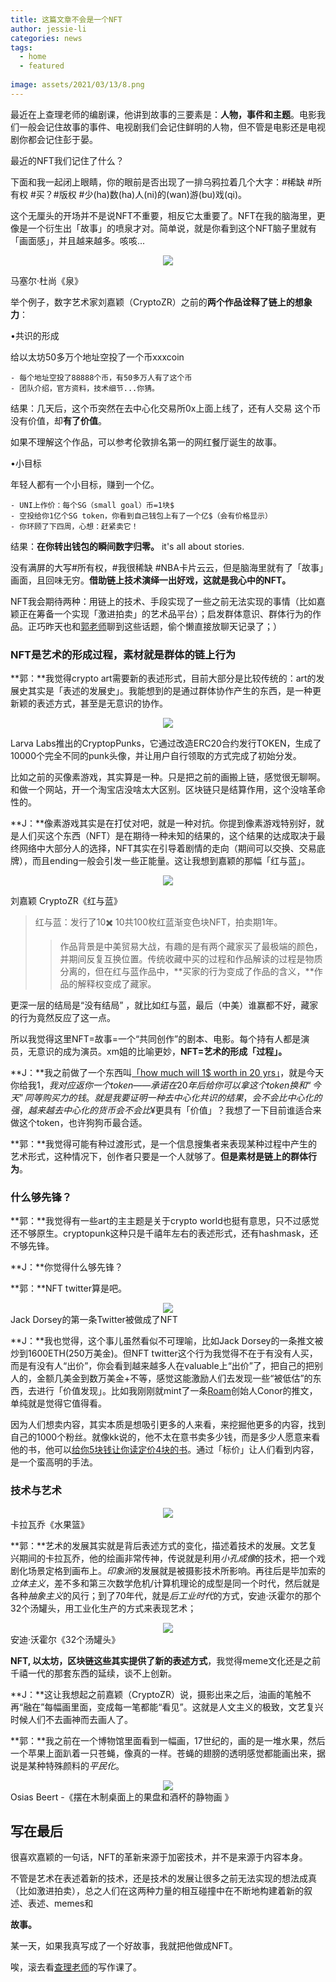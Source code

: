```yaml
---
title: 这篇文章不会是一个NFT
author: jessie-li
categories: news
tags:
  - home
  - featured
 
image: assets/2021/03/13/8.png
---
```

最近在上查理老师的编剧课，他讲到故事的三要素是：**人物，事件和主题**。电影我们一般会记住故事的事件、电视剧我们会记住鲜明的人物，但不管是电影还是电视剧你都会记住彭于晏。

最近的NFT我们记住了什么？

下面和我一起闭上眼睛，你的眼前是否出现了一排乌鸦拉着几个大字：#稀缺 #所有权 #买？#版权 #少(ha)数(ha)人(ni)的(wan)游(bu)戏(qi)。

这个无厘头的开场并不是说NFT不重要，相反它太重要了。NFT在我的脑海里，更像是一个衍生出「故事」的喷泉才对。简单说，就是你看到这个NFT脑子里就有「画面感」，并且越来越多。咳咳...

<div align=center><img src="/assets/2021/03/13/2.png"/></div>

马塞尔·杜尚《泉》

举个例子，数字艺术家刘嘉颖（CryptoZR）之前的**两个作品诠释了链上的想象力**：

•共识的形成

给以太坊50多万个地址空投了一个币xxxcoin

```plain
- 每个地址空投了88888个币，有50多万人有了这个币
- 团队介绍，官方资料，技术细节...你猜。
```
结果：几天后，这个币突然在去中心化交易所0x上面上线了，还有人交易
这个币没有价值，却**有了价值**。

如果不理解这个作品，可以参考伦敦排名第一的网红餐厅诞生的故事。

•小目标

年轻人都有一个小目标，赚到一个亿。

```plain
- UNI上作价：每个SG（small goal）币=1块$
- 空投给你1亿个SG token，你看到自己钱包上有了一个亿$（会有价格显示）
- 你环顾了下四周，心想：赶紧卖它！
```
结果：**在你转出钱包的瞬间数字归零。**
it's all about stories.

没有满屏的大写#所有权，#我很稀缺 #NBA卡片云云，但是脑海里就有了「故事」画面，且回味无穷。**借助链上技术演绎一出好戏，这就是我心中的NFT。**

NFT我会期待两种：用链上的技术、手段实现了一些之前无法实现的事情（比如嘉颖正在筹备一个实现「激进拍卖」的艺术品平台）；启发群体意识、群体行为的作品。正巧昨天也和[郭老师](http://mp.weixin.qq.com/s?__biz=MzU5NjQxNzQ3Mw==&mid=2247484712&idx=1&sn=ed67702bb9e9799adccd77f92beb7e60&chksm=fe624b86c915c290fcf698f3132430c1c4c98f6e036701d7907b43926c104c7cb8a4c4bcc6a4&scene=21#wechat_redirect&fileGuid=63tWdCHwDjKYWGTr)聊到这些话题，偷个懒直接放聊天记录了；）

### NFT是艺术的形成过程，素材就是群体的链上行为

**郭：**我觉得crypto art需要新的表述形式，目前大部分是比较传统的：art的发展史其实是「表述的发展史」。我能想到的是通过群体协作产生的东西，是一种更新颖的表述方式，甚至是无意识的协作。

<div align=center><img src="/assets/2021/03/13/3.png"/></div>

Larva Labs推出的CryptopPunks，它通过改造ERC20合约发行TOKEN，生成了10000个完全不同的punk头像，并让用户自行领取的方式完成了初始分发。

比如之前的买像素游戏，其实算是一种。只是把之前的画搬上链，感觉很无聊啊。和做一个网站，开一个淘宝店没啥太大区别。区块链只是结算作用，这个没啥革命性的。

**J：**像素游戏其实是在打仗对吧，就是一种对抗。你提到像素游戏特别好，就是人们买这个东西（NFT）是在期待一种未知的结果的，这个结果的达成取决于最终网络中大部分人的选择，NFT其实在引导着剧情的走向（期间可以交换、交易底牌），而且ending一般会引发一些正能量。这让我想到嘉颖的那幅「红与蓝」。

<div align=center><img src="/assets/2021/03/13/4.png"/></div>

刘嘉颖 CryptoZR《红与蓝》

>红与蓝：发行了10✖️ 10共100枚红蓝渐变色块NFT，拍卖期1年。
>>作品背景是中美贸易大战，有趣的是有两个藏家买了最极端的颜色，并期间反复互换位置。传统收藏中买的过程和作品解读的过程是物质分离的，但在红与蓝作品中，**买家的行为变成了作品的含义，**作品的解释权变成了藏家。

更深一层的结局是“没有结局” ，就比如红与蓝，最后（中美）谁赢都不好，藏家的行为竟然反应了这一点。

所以我觉得这里NFT=故事=一个“共同创作”的剧本、电影。每个持有人都是演员，无意识的成为演员。xm姐的比喻更妙，**NFT=艺术的形成「过程」。**

**J：**我之前做了一个东西叫[「how much will 1$ worth in 20 yrs」](http://mp.weixin.qq.com/s?__biz=MzU5NjQxNzQ3Mw==&mid=2247485975&idx=1&sn=6e6a58ca699c4fe847795c38395f342c&chksm=fe6244b9c915cdaff1116590c14c38dd74c52037d9a4b529d1ef52dfb4a8511c19ddadaca154&scene=21#wechat_redirect&fileGuid=63tWdCHwDjKYWGTr)，就是今天你给我1$，我对应返你一个token——承诺在20年后给你可以拿这个token换和“今天”同等购买力的钱。就是我要证明一种去中心化共识的结果，会不会比中心化的强，越来越去中心化的货币会不会比¥$更具有「价值」？我想了一下目前谁适合来做这个token，也许狗狗币最合适。

**郭：**我觉得可能有种过渡形式，是一个信息搜集者来表现某种过程中产生的艺术形式，这种情况下，创作者只要是一个人就够了。**但是素材是链上的群体行为**。

### 什么够先锋？

**郭：**我觉得有一些art的主主题是关于crypto world也挺有意思，只不过感觉还不够原生。cryptopunk这种只是千禧年左右的表述形式，还有hashmask，还不够先锋。

**J：**你觉得什么够先锋？

**郭：**NFT twitter算是吧。

<div align=center><img src="/assets/2021/03/13/5.png"/></div>
Jack Dorsey的第一条Twitter被做成了NFT

**J：**我也觉得，这个事儿虽然看似不可理喻，比如Jack Dorsey的一条推文被炒到1600ETH(250万美金)。但NFT twitter这个行为我觉得不在于有没有人买，而是有没有人“出价”，你会看到越来越多人在valuable上“出价”了，把自己的把别人的，金额几美金到数万美金+不等，感觉这能激励人们去发现一些“被低估”的东西，去进行「价值发现」。比如我刚刚就mint了一条[Roam](http://mp.weixin.qq.com/s?__biz=MzU5NjQxNzQ3Mw==&mid=2247484747&idx=1&sn=862999539b5ff6389538ed00341cdcdb&chksm=fe624be5c915c2f30dd2d19d1cffd0173f7f81569949c166730cc603326bb421ce05a53ae295&scene=21#wechat_redirect&fileGuid=63tWdCHwDjKYWGTr)创始人Conor的推文，单纯就是觉得它值得看。

因为人们想卖内容，其实本质是想吸引更多的人来看，来挖掘他更多的内容，找到自己的1000个粉丝。就像kk说的，他不太在意书卖多少钱，而是多少人愿意来看他的书，他可以[给你5块钱让你读定价4块的书](http://mp.weixin.qq.com/s?__biz=MzU5NjQxNzQ3Mw==&mid=2247485991&idx=1&sn=2489eedbf2bc41eed8e95197879c5a61&chksm=fe624489c915cd9f1e846862a318abfdfa1a3bc6f5d137d86b05b38f0bf2175346e1c2e5436c&scene=21#wechat_redirect&fileGuid=63tWdCHwDjKYWGTr)。通过「标价」让人们看到内容，是一个蛮高明的手法。

### 技术与艺术

<div align=center><img src="/assets/2021/03/13/6.png"/></div>
卡拉瓦乔《水果篮》

**郭：**艺术的发展其实就是背后表述方式的变化，描述着技术的发展。文艺复兴期间的卡拉瓦乔，他的绘画非常传神，传说就是利用*小孔成像*的技术，把一个戏剧化场景定格到画布上。*印象派*的发展就是被摄影技术所影响。再往后是毕加索的*立体主义*，差不多和第三次数学危机/计算机理论的成型是同一个时代，然后就是各种*抽象主义*的风行；到了70年代，就是*后工业时代*的方式，安迪·沃霍尔的那个32个汤罐头，用工业化生产的方式来表现艺术；

<div align=center><img src="/assets/2021/03/13/7.png"/></div>
安迪·沃霍尔《32个汤罐头》

**NFT, 以太坊，区块链这些其实提供了新的表述方式**，我觉得meme文化还是之前千禧一代的那套东西的延续，谈不上创新。

**J：**这让我想起之前嘉颖（CryptoZR）说，摄影出来之后，油画的笔触不再“融在”每幅画里面，变成每一笔都能“看见”。这就是人文主义的极致，文艺复兴时候人们不去画神而去画人了。

**郭：**我之前在一个博物馆里面看到一幅画，17世纪的，画的是一堆水果，然后一个苹果上面趴着一只苍蝇，像真的一样。苍蝇的翅膀的透明感觉都能画出来，据说是某种特殊颜料的*平民化*。

<div align=center><img src="/assets/2021/03/13/8.png"/></div>
Osias Beert -《摆在木制桌面上的果盘和酒杯的静物画 》

## 写在最后

很喜欢嘉颖的一句话，NFT的革新来源于加密技术，并不是来源于内容本身。

不管是艺术在表述着新的技术，还是技术的发展让很多之前无法实现的想法成真（比如激进拍卖），总之人们在这两种力量的相互碰撞中在不断地构建着新的叙述、表述、memes和

**故事。**

某一天，如果我真写成了一个好故事，我就把他做成NFT。

唉，滚去看[查理老师](http://mp.weixin.qq.com/s?__biz=Mzg3MzUxNjc4Nw==&mid=2247485084&idx=1&sn=468db58a6bd9879538c656acd5e1ccb0&chksm=cedf9d00f9a814162ea7f1ee24a102eed4c4635a64238442836ddbf261bb4d4c9856dd37d32e&scene=21#wechat_redirect&fileGuid=63tWdCHwDjKYWGTr)的写作课了。

